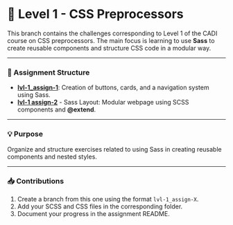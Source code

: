 # 🚀 Level 1 - CSS Preprocessors

This branch contains the challenges corresponding to Level 1 of the CADI course on CSS preprocessors. The main focus is learning to use **Sass** to create reusable components and structure CSS code in a modular way.

---

### 📂 Assignment Structure
- [**lvl-1_assign-1**](https://github.com/OSC4R-445/css-preprocessors-Cadif1/blob/lvl-1_assign-1/README.en.md): Creation of buttons, cards, and a navigation system using Sass.
- [**lvl-1 assign-2**](https://github.com/OSC4R-445/css-preprocessors-Cadif1/blob/lvl-1_assign-2/README.en.md) - Sass Layout: Modular webpage using SCSS components and **@extend**.

---

### 💡 Purpose
Organize and structure exercises related to using Sass in creating reusable components and nested styles.

---

### 📥 Contributions
1. Create a branch from this one using the format `lvl-1_assign-X`.
2. Add your SCSS and CSS files in the corresponding folder.
3. Document your progress in the assignment README.
